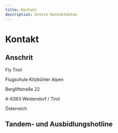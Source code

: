 ```yaml
---
title: Kontakt
description: Unsere Kontaktdaten
---
```

# Kontakt

<content-image picture="/media/team/team.jpg"></content-image>


## Anschrit

Fly Tirol

Flugschule Kitzbühler Alpen

Bergliftstraße 22

A-6363 Westendorf / Tirol

Österreich

## Tandem- und Ausbidlungshotline

<button-phone telefonnumber="+43 699 10468280"></button-phone>

<button-mail mailaddress="info@fly-tirol.com"></button-mail>

